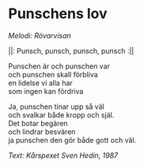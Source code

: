 # Punschens lov

_Melodi: Rövarvisan_

||: Punsch, punsch, punsch, punsch :||

Punschen är och punschen var  
och punschen skall förbliva  
en lidelse vi alla har  
som ingen kan fördriva

Ja, punschen tinar upp så väl  
och svalkar både kropp och själ.  
Det botar begären  
och lindrar besvären  
ja punschen den gör både gott och väl.

_Text: Kårspexet Sven Hedin, 1987_
